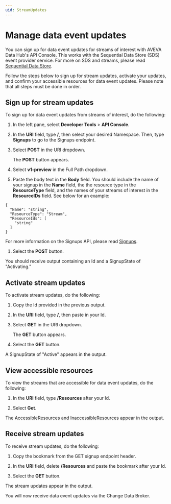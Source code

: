 ```yaml
---
uid: StreamUpdates
---
```


# Manage data event updates

You can sign up for data event updates for streams of interest with AVEVA Data Hub's API Console. This works with the Sequential Data Store (SDS) event provider service. For more on SDS and streams, please read [Sequential Data Store](xref:lpstoredata).

Follow the steps below to sign up for stream updates, activate your updates, and confirm your accessible resources for data event updates. Please note that all steps must be done in order.

## Sign up for stream updates

To sign up for data event updates from streams of interest, do the following:

1. In the left pane, select **Developer Tools** > **API Console**.

1. In the **URI** field, type **/**, then select your desired Namespace. Then, type **Signups** to go to the Signups endpoint.

1. Select **POST** in the URI dropdown.

    The **POST** button appears.

1. Select **v1-preview** in the Full Path dropdown.

1. Paste the body text in the **Body** field. You should include the name of your signup in the **Name** field, the the resource type in the **ResourceType** field, and the names of your streams of interest in the **ResourceIDs** field. See below for an example:

```
{
  "Name": "string",
  "ResourceType": "Stream",
  "ResourceIds": [
    "string"
  ]
}
```

For more information on the Signups API, please read [Signups](xref:streaming-updates-signups).

1. Select the **POST** button.

You should receive output containing an Id and a SignupState of "Activating."

## Activate stream updates

To activate stream updates, do the following:

1. Copy the Id provided in the previous output.

1. In the **URI** field, type **/**, then paste in your Id.

1. Select **GET** in the URI dropdown.

    The **GET** button appears.

1. Select the **GET** button.

A SignupState of "Active" appears in the output.

## View accessible resources

To view the streams that are accessible for data event updates, do the following:

1. In the **URI** field, type **/Resources** after your Id.

1. Select **Get**.

The AccessibleResources and InaccessibleResources appear in the output.

## Receive stream updates

To receive stream updates, do the following:

1. Copy the bookmark from the GET signup endpoint header.

1. In the **URI** field, delete **/Resources** and paste the bookmark after your Id.

1. Select the **GET** button.

The stream updates appear in the output.

You will now receive data event updates via the Change Data Broker.